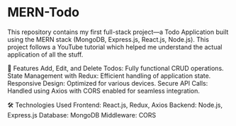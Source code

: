 # MERN-Todo
This repository contains my first full-stack project—a Todo Application built using the MERN stack (MongoDB, Express.js, React.js, Node.js). This project follows a YouTube tutorial which helped me understand the actual application of all the stuff.

🚀 Features
Add, Edit, and Delete Todos: Fully functional CRUD operations.
State Management with Redux: Efficient handling of application state.
Responsive Design: Optimized for various devices.
Secure API Calls: Handled using Axios with CORS enabled for seamless integration.

🛠️ Technologies Used
Frontend: React.js, Redux, Axios
Backend: Node.js, Express.js
Database: MongoDB
Middleware: CORS
